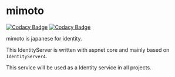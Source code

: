 # mimoto

[![Codacy Badge](https://api.codacy.com/project/badge/Grade/a016a6c37adb4efd859b9cff7002f3b7)](https://www.codacy.com/app/christian.onuk/mimoto?utm_source=github.com&amp;utm_medium=referral&amp;utm_content=Opiskull/mimoto&amp;utm_campaign=Badge_Grade)
[![Codacy Badge](https://api.codacy.com/project/badge/Coverage/a016a6c37adb4efd859b9cff7002f3b7)](https://www.codacy.com/app/christian.onuk/mimoto?utm_source=github.com&utm_medium=referral&utm_content=Opiskull/mimoto&utm_campaign=Badge_Coverage)

mimoto is japanese for identity.

This IdentityServer is written with aspnet core and mainly based on `IdentityServer4`.

This service will be used as a Identity service in all projects.
